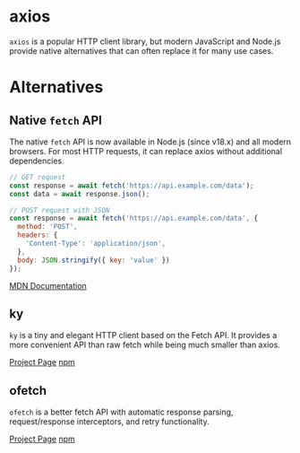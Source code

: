 # axios

`axios` is a popular HTTP client library, but modern JavaScript and Node.js provide native alternatives that can often replace it for many use cases.

# Alternatives

## Native `fetch` API

The native `fetch` API is now available in Node.js (since v18.x) and all modern browsers. For most HTTP requests, it can replace axios without additional dependencies.

```js
// GET request
const response = await fetch('https://api.example.com/data');
const data = await response.json();

// POST request with JSON
const response = await fetch('https://api.example.com/data', {
  method: 'POST',
  headers: {
    'Content-Type': 'application/json',
  },
  body: JSON.stringify({ key: 'value' })
});
```

[MDN Documentation](https://developer.mozilla.org/en-US/docs/Web/API/Fetch_API)

## ky

`ky` is a tiny and elegant HTTP client based on the Fetch API. It provides a more convenient API than raw fetch while being much smaller than axios.

[Project Page](https://github.com/sindresorhus/ky)
[npm](https://www.npmjs.com/package/ky)

## ofetch

`ofetch` is a better fetch API with automatic response parsing, request/response interceptors, and retry functionality.

[Project Page](https://github.com/unjs/ofetch)
[npm](https://www.npmjs.com/package/ofetch)